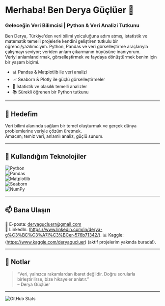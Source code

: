 # Merhaba! Ben Derya Güçlüer 💫  
### Geleceğin Veri Bilimcisi | Python & Veri Analizi Tutkunu

Ben Derya, Türkiye'den veri bilimi yolculuğuna adım atmış, istatistik ve matematik temelli projelerle kendini geliştiren tutkulu bir öğrenci/yazılımcıyım. Python, Pandas ve veri görselleştirme araçlarıyla çalışmayı seviyor; veriden anlam çıkarmanın büyüsüne inanıyorum.  
Veriyi anlamlandırmak, görselleştirmek ve faydaya dönüştürmek benim için bir yaşam biçimi.  

- 📊 Pandas & Matplotlib ile veri analizi  
- 📈 Seaborn & Plotly ile güçlü görselleştirmeler  
- 🧠 İstatistik ve olasılık temelli analizler  
- 📚 Sürekli öğrenen bir Python tutkunu  

---

## 🚀 Hedefim

Veri bilimi alanında sağlam bir temel oluşturmak ve gerçek dünya problemlerine veriyle çözüm üretmek.  
Amacım; temiz veri, anlamlı analiz, güçlü sunum.

---

## 🧰 Kullandığım Teknolojiler

![Python](https://img.shields.io/badge/python-3670A0?style=for-the-badge&logo=python&logoColor=ffdd54)  
![Pandas](https://img.shields.io/badge/pandas-150458?style=for-the-badge&logo=pandas&logoColor=white)  
![Matplotlib](https://img.shields.io/badge/matplotlib-ffffff?style=for-the-badge&logo=matplotlib&logoColor=black)  
![Seaborn](https://img.shields.io/badge/seaborn-4C8CB5?style=for-the-badge)  
![NumPy](https://img.shields.io/badge/numpy-013243?style=for-the-badge&logo=numpy&logoColor=white)

---

## 📫 Bana Ulaşın

📧 E-posta: deryagucluerr@gmail.com  
🔗 LinkedIn: (https://www.linkedin.com/in/derya-g%C3%BC%C3%A7l%C3%BCer-576b71342/).
📊 Kaggle: (https://www.kaggle.com/deryagucluer) (aktif projelerim yakında burada!).


---

## 📌 Notlar

> “Veri, yalnızca rakamlardan ibaret değildir. Doğru sorularla birleştirilirse, bize hikayeler anlatır.”  
> – Derya Güçlüer

---

![GitHub Stats](https://github-readme-stats.vercel.app/api?username=deryagucluer&show_icons=true&theme=default)

<!--
Bu alan, profilinize katkı sağlayacak özel notlar, hedefler veya işbirliği çağrıları için kullanılabilir.
-->
